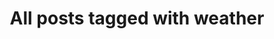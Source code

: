 ---
layout: tag
title: "All posts tagged with weather"
permalink: /weblog/tags/weather/
taxonomy: weather
---